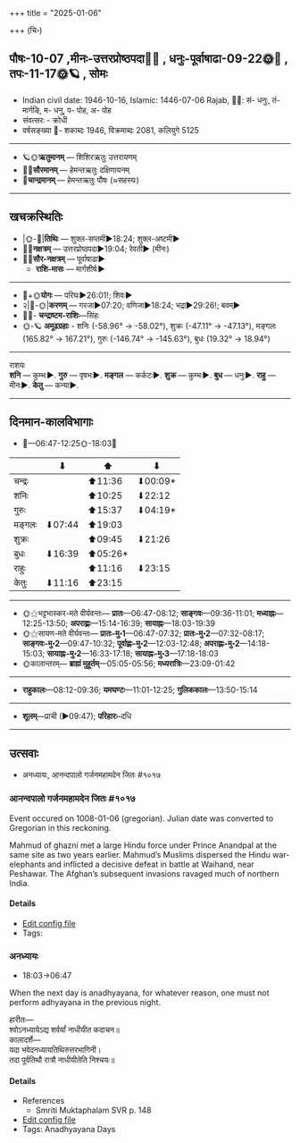 +++
title = "2025-01-06"

+++
(चि॰)
## पौषः-10-07  ,मीनः-उत्तरप्रोष्ठपदा🌛🌌  ,  धनुः-पूर्वाषाढा-09-22🌞🌌  ,  तपः-11-17🌞🪐  , सोमः
- Indian civil date: 1946-10-16, Islamic: 1446-07-06 Rajab, 🌌🌞: सं- धनुः, तं- मार्गऴि, म- धनु, प- पोह, अ- पोह
- संवत्सरः - क्रोधी
- वर्षसङ्ख्या 🌛- शकाब्दः 1946, विक्रमाब्दः 2081, कलियुगे 5125
___________________
- 🪐🌞**ऋतुमानम्** — शिशिरऋतुः उत्तरायणम्
- 🌌🌞**सौरमानम्** — हेमन्तऋतुः दक्षिणायनम्
- 🌛**चान्द्रमानम्** — हेमन्तऋतुः पौषः (≈सहस्यः)
___________________


## खचक्रस्थितिः
- |🌞-🌛|**तिथिः** — शुक्ल-सप्तमी►18:24; शुक्ल-अष्टमी►  
- 🌌🌛**नक्षत्रम्** — उत्तरप्रोष्ठपदा►19:04; रेवती► (मीनः)  
- 🌌🌞**सौर-नक्षत्रम्** — पूर्वाषाढा►  
  - **राशि-मासः** — मार्गशीर्षः► 
___________________
- 🌛+🌞**योगः** — परिघः►26:01!; शिवः►  
- २|🌛-🌞|**करणम्** — गरजा►07:20; वणिजा►18:24; भद्रा►29:26!; बवम्►  
- 🌌🌛- **चन्द्राष्टम-राशिः**—सिंहः  
- 🌞-🪐 **अमूढग्रहाः** - शनिः (-58.96° → -58.02°), शुक्रः (-47.11° → -47.13°), मङ्गलः (165.82° → 167.21°), गुरुः (-146.74° → -145.63°), बुधः (19.32° → 18.94°)
___________________
राशयः  
**शनि** — कुम्भः►. **गुरु** — वृषभः►. **मङ्गल** — कर्कटः►. **शुक्र** — कुम्भः►. **बुध** — धनुः►. **राहु** — मीनः►. **केतु** — कन्या►. 
___________________


## दिनमान-कालविभागाः
- 🌅—06:47-12:25🌞-18:03🌇  

|      |⬇     |⬆     |⬇     |
|------|-----|-----|------|
|चन्द्रः|     |⬆11:36 |⬇00:09*|
|शनिः   |     |⬆10:25 |⬇22:12 |
|गुरुः  |     |⬆15:37 |⬇04:19*|
|मङ्गलः |⬇07:44 |⬆19:03 |     |
|शुक्रः |     |⬆09:45 |⬇21:26 |
|बुधः   |⬇16:39 |⬆05:26*|     |
|राहुः  |     |⬆11:16 |⬇23:15 |
|केतुः  |⬇11:16 |⬆23:15 |     |
___________________
- 🌞⚝भट्टभास्कर-मते वीर्यवन्तः— **प्रातः**—06:47-08:12; **साङ्गवः**—09:36-11:01; **मध्याह्नः**—12:25-13:50; **अपराह्णः**—15:14-16:39; **सायाह्नः**—18:03-19:39  
- 🌞⚝सायण-मते वीर्यवन्तः— **प्रातः-मु॰1**—06:47-07:32; **प्रातः-मु॰2**—07:32-08:17; **साङ्गवः-मु॰2**—09:47-10:32; **पूर्वाह्णः-मु॰2**—12:03-12:48; **अपराह्णः-मु॰2**—14:18-15:03; **सायाह्नः-मु॰2**—16:33-17:18; **सायाह्नः-मु॰3**—17:18-18:03  
- 🌞कालान्तरम्— **ब्राह्मं मुहूर्तम्**—05:05-05:56; **मध्यरात्रिः**—23:09-01:42  
___________________
- **राहुकालः**—08:12-09:36; **यमघण्टः**—11:01-12:25; **गुलिककालः**—13:50-15:14  
___________________
- **शूलम्**—प्राची (►09:47); **परिहारः**–दधि  
___________________

## उत्सवाः
- अनध्यायः, आनन्दपालो गर्जनमहामदेन जितः #१०१७
### आनन्दपालो गर्जनमहामदेन जितः #१०१७

Event occured on 1008-01-06 (gregorian). Julian date was converted to Gregorian in this reckoning. 

Mahmud of ghazni  met  a  large  Hindu force under Prince Anandpal at the same site as two years earlier. Mahmud’s Muslims dispersed the Hindu war-elephants and inflicted a decisive defeat  in  battle  at  Waihand,  near  Peshawar. The Afghan’s subsequent invasions  ravaged  much  of  northern  India.

#### Details
- [Edit config file](https://github.com/jyotisham/adyatithi/blob/master/mahApuruSha/xatra-later/julian/day/12/31/AnandapAla-parAjitiH.toml)
- Tags: 


### अनध्यायः
- 18:03→06:47



When the next day is anadhyayana, for whatever reason, one must not perform adhyayana in the previous night.

हारीतः—  
श्वोऽनध्यायेऽद्य शर्वर्यां नाधीयीत कदाचन॥  
कालादर्शे—  
यदा भवेदनध्यायतिथिरुत्तरभागिनी।  
तदा पूर्वतिथौ रात्रौ नाधीयीतेति निश्चयः॥



#### Details
- References
  - Smriti Muktaphalam SVR p.  148
- [Edit config file](https://github.com/jyotisham/adyatithi/blob/master/time_focus/adhyayana/description_only/anadhyAyaH~pUrvarAtrau.toml)
- Tags: Anadhyayana Days



